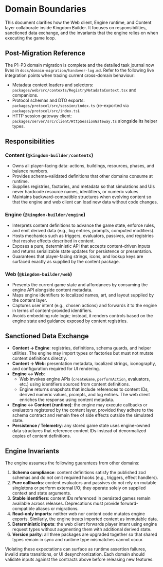 # Domain Boundaries

This document clarifies how the Web client, Engine runtime, and Content layer
collaborate inside Kingdom Builder. It focuses on responsibilities, sanctioned
data exchange, and the invariants that the engine relies on when executing the
game loop.

## Post-Migration Reference

The P1–P3 domain migration is complete and the detailed task journal now lives
in `docs/domain-migration/handover-log.md`. Refer to the following live
integration points when tracing current cross-domain behaviour:

- Metadata context loaders and selectors:
  `packages/web/src/contexts/RegistryMetadataContext.tsx` and companions.
- Protocol schemas and DTO exports: `packages/protocol/src/session/index.ts`
  (re-exported via `packages/protocol/src/index.ts`).
- HTTP session gateway client: `packages/server/src/client/HttpSessionGateway.ts`
  alongside its helper types.

## Responsibilities

### Content (`@kingdom-builder/contents`)

- Owns all player-facing data: actions, buildings, resources, phases, and
  balance numbers.
- Provides schema-validated definitions that other domains consume at runtime.
- Supplies registries, factories, and metadata so that simulations and UIs never
  hardcode resource names, identifiers, or numeric values.
- Maintains backward-compatible structures when evolving content so that the
  engine and web client can load new data without code changes.

### Engine (`@kingdom-builder/engine`)

- Interprets content definitions to advance the game state, enforce rules, and
  emit derived data (e.g., log entries, prompts, computed modifiers).
- Hosts mechanics such as triggers, evaluators, passives, and registries that
  resolve effects described in content.
- Exposes a pure, deterministic API that accepts content-driven inputs and
  returns serializable state updates for persistence or presentation.
- Guarantees that player-facing strings, icons, and lookup keys are surfaced
  exactly as supplied by the content package.

### Web (`@kingdom-builder/web`)

- Presents the current game state and affordances by consuming the engine API
  alongside content metadata.
- Maps engine identifiers to localized names, art, and layout supplied by the
  content layer.
- Captures user intent (e.g., chosen actions) and forwards it to the engine in
  terms of content-provided identifiers.
- Avoids embedding rule logic; instead, it renders controls based on the engine
  state and guidance exposed by content registries.

## Sanctioned Data Exchange

- **Content → Engine**: registries, definitions, schema guards, and helper
  utilities. The engine may import types or factories but must not mutate content
  definitions directly.
- **Content → Web**: presentation metadata, localized strings, iconography, and
  configuration required for UI rendering.
- **Engine ↔ Web**:
  - Web invokes engine APIs (`createGame`, `performAction`, evaluators, etc.)
    using identifiers sourced from content definitions.
  - Engine returns snapshots that include references to content IDs, derived
    numeric values, prompts, and log entries. The web client enriches the
    response using content metadata.
- **Engine ↔ Content (runtime)**: the engine may execute callbacks or evaluators
  registered by the content layer, provided they adhere to the schema contract
  and remain free of side effects outside the simulated state.
- **Persistence / Telemetry**: any stored game state uses engine-owned data
  structures that reference content IDs instead of denormalized copies of
  content definitions.

## Engine Invariants

The engine assumes the following guarantees from other domains:

1. **Schema compliance**: content definitions satisfy the published zod schemas
   and do not omit required hooks (e.g., triggers, effect handlers).
2. **Pure callbacks**: content evaluators and passives do not rely on mutable
   singletons or perform external I/O; they operate solely on supplied context
   and state arguments.
3. **Stable identifiers**: content IDs referenced in persisted games remain
   available across releases. Deprecations must provide forward-compatible
   aliases or migrations.
4. **Read-only imports**: neither web nor content code mutates engine exports.
   Similarly, the engine treats imported content as immutable data.
5. **Deterministic inputs**: the web client forwards player intent using engine
   request types without augmenting them with additional derived state.
6. **Version parity**: all three packages are upgraded together so that shared
   types remain in sync and runtime type mismatches cannot occur.

Violating these expectations can surface as runtime assertion failures, invalid
state transitions, or UI desynchronization. Each domain should validate inputs
against the contracts above before releasing new features.
